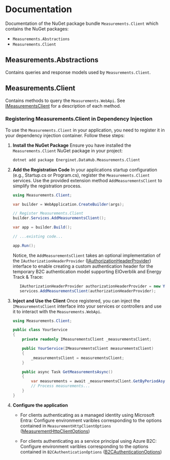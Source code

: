 # Documentation

Documentation of the NuGet package bundle `Measurements.Client` which contains the NuGet packages:

- `Measurements.Abstractions`
- `Measurements.Client`

## Measurements.Abstractions

Contains queries and response models used by `Measurements.Client`.

## Measurements.Client

Contains methods to query the `Measurements.WebApi`. See [IMeasurementsClient](https://github.com/Energinet-DataHub/opengeh-measurements/blob/main/source/dotnet/Measurements.Client/IMeasurementsClient.cs) for a description of each method.

### Registering Measurements.Client in Dependency Injection

To use the `Measurements.Client` in your application, you need to register it in your dependency injection container. Follow these steps:

1. **Install the NuGet Package**
   Ensure you have installed the `Measurements.Client` NuGet package in your project:

   ```bash
   dotnet add package Energinet.DataHub.Measurements.Client
   ```

2. **Add the Registration Code**
   In your applications startup configuration (e.g., Startup.cs or Program.cs), register the `Measurements.Client` services. Use the provided extension method `AddMeasurementsClient` to simplify the registration process.

   ```csharp
   using Measurements.Client;

   var builder = WebApplication.CreateBuilder(args);

   // Register Measurements.Client
   builder.Services.AddMeasurementsClient();

   var app = builder.Build();

   // ...existing code...

   app.Run();
   ```

   Notice, the `AddMeasurementsClient` takes an optional implementation of the `IAuthorizationHeaderProvider` ([IAuthorizationHeaderProvider](https://github.com/Energinet-DataHub/geh-core/blob/main/source/App/source/Common/Identity/IAuthorizationHeaderProvider.cs)) interface to enable creating a custom authentication header for the temporary B2C authentication model supporting ElOverblik and Energy Track & Trace:

   ```csharp
      IAuthorizationHeaderProvider authorizationHeaderProvider = new YourB2CAuthorizationHeaderProvider()
      services.AddMeasurementsClient(authorizationHeaderProvider);
   ```

3. **Inject and Use the Client**
   Once registered, you can inject the `IMeasurementsClient` interface into your services or controllers and use it to interact with the `Measurements.WebApi`.

   ```csharp
   using Measurements.Client;

   public class YourService
   {
       private readonly IMeasurementsClient _measurementsClient;

       public YourService(IMeasurementsClient measurementsClient)
       {
           _measurementsClient = measurementsClient;
       }

       public async Task GetMeasurementsAsync()
       {
           var measurements = await _measurementsClient.GetByPeriodAsync();
           // Process measurements...
       }
   }
   ```

4. **Configure the application**

   * For clients authenticating as a managed identity using Microsoft Entra:
   Configure environment varibles corresponding to the options contained in `MeasurementHttpClientOptions` ([MeasurementHttpClientOptions](https://github.com/Energinet-DataHub/opengeh-measurements/blob/main/source/dotnet/Measurements.Client/Extensions/Options/MeasurementHttpClientOptions.cs))

   * For clients authenticating as a service principal using Azure B2C:
   Configure environment varibles corresponding to the options contained in `B2CAuthenticationOptions` ([B2CAuthenticationOptions](https://github.com/Energinet-DataHub/opengeh-measurements/blob/main/source/dotnet/Measurements.Application/Extensions/Options/B2CAuthenticationOptions.cs))
